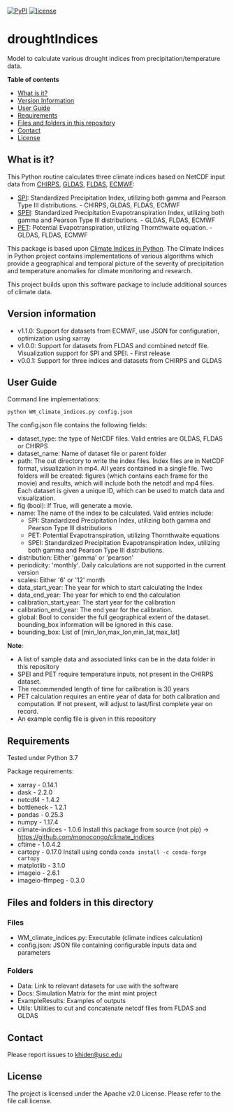 [![PyPI](https://img.shields.io/badge/python-3.7-yellow.svg)]()
[![license](https://img.shields.io/github/license/mintproject/droughtIndices.svg)]()

# droughtIndices
Model to calculate various drought indices from precipitation/temperature data.

**Table of contents**
* [What is it?](#what)
* [Version Information](#version)
* [User Guide](#quickstart)
* [Requirements](#req)
* [Files and folders in this repository](#files)
* [Contact](#contact)
* [License](#license)

## <a name = "what">What is it?</a>

This Python routine calculates three climate indices based on NetCDF input data from [CHIRPS](https://www.chc.ucsb.edu/data/chirps), [GLDAS](https://ldas.gsfc.nasa.gov/gldas), [FLDAS](https://ldas.gsfc.nasa.gov/fldas), [ECMWF](https://www.ecmwf.int/en/forecasts/datasets/reanalysis-datasets/era5):
* [SPI](https://climatedataguide.ucar.edu/climate-data/standardized-precipitation-index-spi): Standardized Precipitation Index, utilizing both gamma and Pearson Type III distributions. - CHIRPS, GLDAS, FLDAS, ECMWF
* [SPEI](https://www.researchgate.net/publication/252361460_The_Standardized_Precipitation-Evapotranspiration_Index_SPEI_a_multiscalar_drought_index): Standardized Precipitation Evapotranspiration Index, utilizing both gamma and Pearson Type III distributions. - GLDAS, FLDAS, ECMWF
* [PET](https://www.ncdc.noaa.gov/monitoring-references/dyk/potential-evapotranspiration): Potential Evapotranspiration, utilizing Thornthwaite equation. - GLDAS, FLDAS, ECMWF

This package is based upon [Climate Indices in Python](https://github.com/monocongo/climate_indices). The Climate Indices in Python project contains implementations of various algorithms which provide a geographical and temporal picture of the severity of precipitation and temperature anomalies for climate monitoring and research.

This project builds upon this software package to include additional sources of climate data.

## <a name = "version">Version information</a>
* v1.1.0: Support for datasets from ECMWF, use JSON for configuration, optimization using xarray
* v1.0.0: Support for datasets from FLDAS and combined netcdf file. Visualization support for SPI and SPEI. - First release
* v0.0.1: Support for three indices and datasets from CHIRPS and GLDAS

## <a name = "quickstart">User Guide</a>

Command line implementations:

`python WM_climate_indices.py config.json`

The config.json file contains the following fields:
* dataset_type: the type of NetCDF files. Valid entries are GLDAS, FLDAS or CHIRPS  
* dataset_name: Name of dataset file or parent folder
* path: The out directory to write the index files. Index files are in NetCDF format, visualization in mp4. All years contained in a single file. Two folders will be created: figures (which contains each frame for the movie) and results, which will include both the netcdf and mp4 files. Each dataset is given a unique ID, which can be used to match data and visualization.
* fig (bool): If True, will generate a movie.
* name: The name of the index to be calculated. Valid entries include:
  * SPI: Standardized Precipitation Index, utilizing both gamma and Pearson Type III distributions
  * PET: Potential Evapotranspiration, utilizing Thornthwaite equations
  * SPEI: Standardized Precipitation Evapotranspiration Index, utilizing both gamma and Pearson Type III distributions.
* distribution: Either 'gamma' or 'pearson'
* periodicity: 'monthly'. Daily calculations are not supported in the current version
* scales: Either '6' or '12' month
* data_start_year: The year for which to start calculating the Index
* data_end_year: The year for which to end the calculation
* calibration_start_year: The start year for the calibration
* calibration_end_year: The end year for the calibration.
* global: Bool to consider the full geographical extent of the dataset. bounding_box information will be ignored in this case.
* bounding_box: List of [min_lon,max_lon,min_lat,max_lat]

**Note**:
- A list of sample data and associated links can be in the data folder in this repository
- SPEI and PET require temperature inputs, not present in the CHIRPS dataset.
- The recommended length of time for calibration is 30 years
- PET calculation requires an entire year of data for  both  calibration and computation. If  not present, will adjust to last/first complete year on record. 
- An example config file is given in this repository

## <a name = "req">Requirements</a>
Tested under Python 3.7

Package requirements:
* xarray - 0.14.1
* dask - 2.2.0
* netcdf4 - 1.4.2
* bottleneck - 1.2.1
* pandas - 0.25.3
* numpy - 1.17.4
* climate-indices - 1.0.6 Install this package from source (not pip) -> https://github.com/monocongo/climate_indices
* cftime - 1.0.4.2
* cartopy - 0.17.0 Install using conda `conda install -c conda-forge cartopy`
* matplotlib - 3.1.0
* imageio - 2.6.1
* imageio-ffmpeg - 0.3.0

## <a name = "files">Files and folders in this directory</a>

### Files

* WM_climate_indices.py: Executable (climate indices calculation)
* config.json: JSON file containing configurable inputs data and parameters

### Folders

* Data: Link to relevant datasets for use with  the software
* Docs: Simulation Matrix for the mint mint project
* ExampleResults: Examples of outputs
* Utils: Utilities to cut and concatenate netcdf files from FLDAS and GLDAS

## <a name = "contact">Contact</a>

Please report issues to <khider@usc.edu>

## <a name ="license"> License </a>

The project is licensed under the Apache v2.0 License. Please refer to the file call license.
